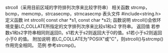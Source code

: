 strcoll（采用目前区域的字符排列次序来比较字符串）
相关函数
strcmp，bcmp，memcmp，strcasecmp，strncasecmp
表头文件
#include<string.h>
定义函数
int strcoll( const char *s1, const char *s2);
函数说明
strcoll()会依环境变量LC_COLLATE所指定的文字排列次序来比较s1和s2 字符串。
返回值
若参数s1和s2字符串相同则返回0。s1若大于s2则返回大于0的值。s1若小于s2则返回小于0 的值。
附加说明
若LC_COLLATE为"POSIX"或"C"，则strcoll()与strcmp()作用完全相同。
范例
参考strcmp()。